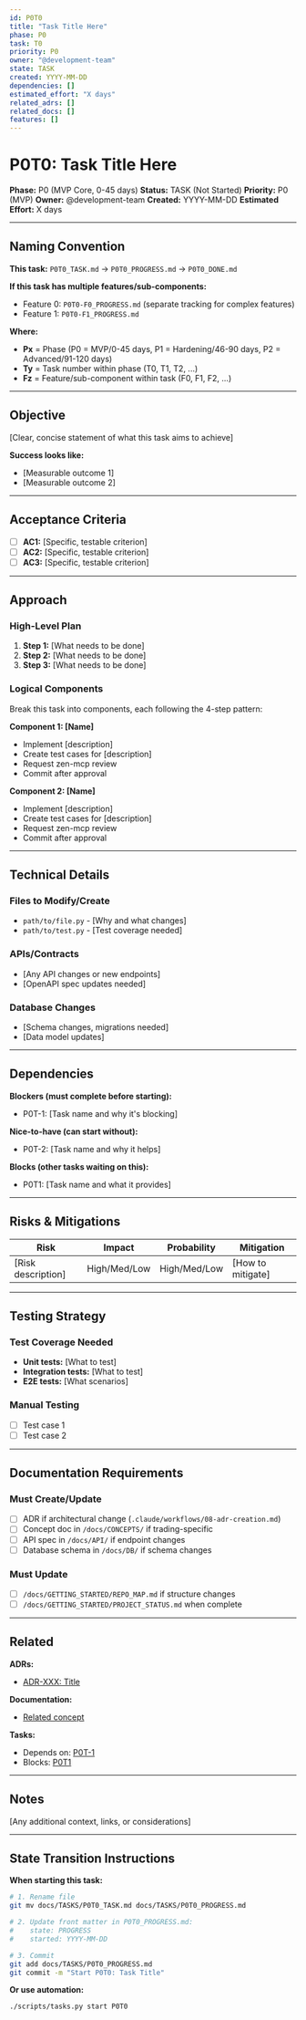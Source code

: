 ```yaml
---
id: P0T0
title: "Task Title Here"
phase: P0
task: T0
priority: P0
owner: "@development-team"
state: TASK
created: YYYY-MM-DD
dependencies: []
estimated_effort: "X days"
related_adrs: []
related_docs: []
features: []
---
```


# P0T0: Task Title Here

**Phase:** P0 (MVP Core, 0-45 days)
**Status:** TASK (Not Started)
**Priority:** P0 (MVP)
**Owner:** @development-team
**Created:** YYYY-MM-DD
**Estimated Effort:** X days

---

## Naming Convention

**This task:** `P0T0_TASK.md` → `P0T0_PROGRESS.md` → `P0T0_DONE.md`

**If this task has multiple features/sub-components:**
- Feature 0: `P0T0-F0_PROGRESS.md` (separate tracking for complex features)
- Feature 1: `P0T0-F1_PROGRESS.md`

**Where:**
- **Px** = Phase (P0 = MVP/0-45 days, P1 = Hardening/46-90 days, P2 = Advanced/91-120 days)
- **Ty** = Task number within phase (T0, T1, T2, ...)
- **Fz** = Feature/sub-component within task (F0, F1, F2, ...)

---

## Objective

[Clear, concise statement of what this task aims to achieve]

**Success looks like:**
- [Measurable outcome 1]
- [Measurable outcome 2]

---

## Acceptance Criteria

- [ ] **AC1:** [Specific, testable criterion]
- [ ] **AC2:** [Specific, testable criterion]
- [ ] **AC3:** [Specific, testable criterion]

---

## Approach

### High-Level Plan

1. **Step 1:** [What needs to be done]
2. **Step 2:** [What needs to be done]
3. **Step 3:** [What needs to be done]

### Logical Components

Break this task into components, each following the 4-step pattern:

**Component 1: [Name]**
- Implement [description]
- Create test cases for [description]
- Request zen-mcp review
- Commit after approval

**Component 2: [Name]**
- Implement [description]
- Create test cases for [description]
- Request zen-mcp review
- Commit after approval

---

## Technical Details

### Files to Modify/Create
- `path/to/file.py` - [Why and what changes]
- `path/to/test.py` - [Test coverage needed]

### APIs/Contracts
- [Any API changes or new endpoints]
- [OpenAPI spec updates needed]

### Database Changes
- [Schema changes, migrations needed]
- [Data model updates]

---

## Dependencies

**Blockers (must complete before starting):**
- P0T-1: [Task name and why it's blocking]

**Nice-to-have (can start without):**
- P0T-2: [Task name and why it helps]

**Blocks (other tasks waiting on this):**
- P0T1: [Task name and what it provides]

---

## Risks & Mitigations

| Risk | Impact | Probability | Mitigation |
|------|--------|-------------|------------|
| [Risk description] | High/Med/Low | High/Med/Low | [How to mitigate] |

---

## Testing Strategy

### Test Coverage Needed
- **Unit tests:** [What to test]
- **Integration tests:** [What to test]
- **E2E tests:** [What scenarios]

### Manual Testing
- [ ] Test case 1
- [ ] Test case 2

---

## Documentation Requirements

### Must Create/Update
- [ ] ADR if architectural change (`.claude/workflows/08-adr-creation.md`)
- [ ] Concept doc in `/docs/CONCEPTS/` if trading-specific
- [ ] API spec in `/docs/API/` if endpoint changes
- [ ] Database schema in `/docs/DB/` if schema changes

### Must Update
- [ ] `/docs/GETTING_STARTED/REPO_MAP.md` if structure changes
- [ ] `/docs/GETTING_STARTED/PROJECT_STATUS.md` when complete

---

## Related

**ADRs:**
- [ADR-XXX: Title](../ADRs/XXX-title.md)

**Documentation:**
- [Related concept](../CONCEPTS/concept-name.md)

**Tasks:**
- Depends on: [P0T-1](./P0T-1_STATE.md)
- Blocks: [P0T1](./P0T1_STATE.md)

---

## Notes

[Any additional context, links, or considerations]

---

## State Transition Instructions

**When starting this task:**

```bash
# 1. Rename file
git mv docs/TASKS/P0T0_TASK.md docs/TASKS/P0T0_PROGRESS.md

# 2. Update front matter in P0T0_PROGRESS.md:
#    state: PROGRESS
#    started: YYYY-MM-DD

# 3. Commit
git add docs/TASKS/P0T0_PROGRESS.md
git commit -m "Start P0T0: Task Title"
```

**Or use automation:**
```bash
./scripts/tasks.py start P0T0
```
